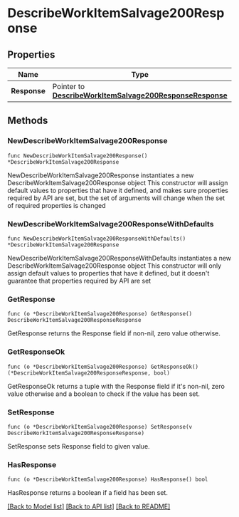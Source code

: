 # DescribeWorkItemSalvage200Response

## Properties

Name | Type | Description | Notes
------------ | ------------- | ------------- | -------------
**Response** | Pointer to [**DescribeWorkItemSalvage200ResponseResponse**](DescribeWorkItemSalvage200ResponseResponse.md) |  | [optional] 

## Methods

### NewDescribeWorkItemSalvage200Response

`func NewDescribeWorkItemSalvage200Response() *DescribeWorkItemSalvage200Response`

NewDescribeWorkItemSalvage200Response instantiates a new DescribeWorkItemSalvage200Response object
This constructor will assign default values to properties that have it defined,
and makes sure properties required by API are set, but the set of arguments
will change when the set of required properties is changed

### NewDescribeWorkItemSalvage200ResponseWithDefaults

`func NewDescribeWorkItemSalvage200ResponseWithDefaults() *DescribeWorkItemSalvage200Response`

NewDescribeWorkItemSalvage200ResponseWithDefaults instantiates a new DescribeWorkItemSalvage200Response object
This constructor will only assign default values to properties that have it defined,
but it doesn't guarantee that properties required by API are set

### GetResponse

`func (o *DescribeWorkItemSalvage200Response) GetResponse() DescribeWorkItemSalvage200ResponseResponse`

GetResponse returns the Response field if non-nil, zero value otherwise.

### GetResponseOk

`func (o *DescribeWorkItemSalvage200Response) GetResponseOk() (*DescribeWorkItemSalvage200ResponseResponse, bool)`

GetResponseOk returns a tuple with the Response field if it's non-nil, zero value otherwise
and a boolean to check if the value has been set.

### SetResponse

`func (o *DescribeWorkItemSalvage200Response) SetResponse(v DescribeWorkItemSalvage200ResponseResponse)`

SetResponse sets Response field to given value.

### HasResponse

`func (o *DescribeWorkItemSalvage200Response) HasResponse() bool`

HasResponse returns a boolean if a field has been set.


[[Back to Model list]](../README.md#documentation-for-models) [[Back to API list]](../README.md#documentation-for-api-endpoints) [[Back to README]](../README.md)


